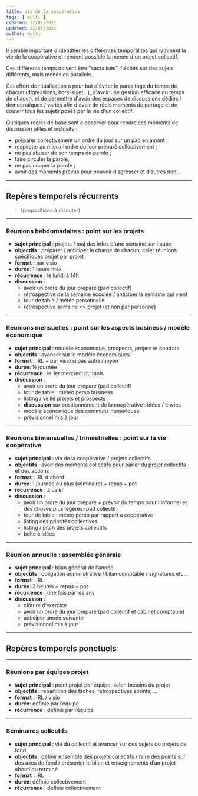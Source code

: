 ```yaml
---
title: Vie de la coopérative
tags: [ multi ]
created: 22/01/2021
updated: 22/01/2021
author: multi
---
```


Il semble important d'identifier les différentes temporalités qui rythment la vie de la coopérative et rendent possible la menée d'un projet collectif.

Ces différents temps doivent être "sacralisés", fléchés sur des sujets différents, mais menés en parallèle.

Cet effort de ritualisation a pour but d'éviter le parasitage du temps de chacun (digressions, hors-sujet...), d'avoir une gestion efficace du temps de chacun, et de permettre d'avoir des espaces de discussions dédiés / démocratiques / variés afin d'avoir de réels moments de partage et de couvrir tous les sujets posés par la vie d'un collectif. 

Quelques règles de base sont à observer pour rendre ces moments de discussion utiles et inclusifs : 

- préparer collectivement un ordre du jour sur un pad en amont ;
- respecter au  mieux l’ordre du jour préparé collectivement ;
- ne pas abuser de son temps de parole ;
- faire circuler la parole, 
- ne pas couper la parole ;
- avoir des moments prévus pour pouvoir disgresser et d’autres non…




---

## Repères temporels récurrents 

> (propositions à discuter)

---

### Réunions hebdomadaires : point sur les projets

- **sujet principal** : projets / maj des infos d'une semaine sur l'autre
- **objectifs** : préparer / anticiper la charge de chacun, caler réunions spécifiques projet par projet
- **format** : par visio
- **durée**: 1 heure max
- **récurrence** : le lundi à 14h
- **discussion** : 
  - avoir un ordre du jour préparé (pad collectif)
  - rétrospective de la semaine écoulée / anticiper la semaine qui vient
  - tour de table / météo personnelle
  - rétrospective semaine <> projet (et non par personne)

---

### Réunions mensuelles : point sur les aspects business / modèle économique 
- **sujet principal** : modèle économique, prospects, projets et contrats
- **objectifs** : avancer sur le modèle économiques   
- **format** : IRL + par visio si pas autre moyen 
- **durée**: ½ journée 
- **récurrence** : le 1er mercredi du mois
- **discussion** : 
  - avoir un ordre du jour préparé (pad collectif)
  - tour de table : météo perso business
  - listing / veille projets et prospects
  - **discussion** sur positionnement de la coopérative : idées / envies
  - modèle économique des communs numériques 
  - prévisionnel mis à jour

--- 

### Réunions bimensuelles / trimestrielles : point sur la vie coopérative

- **sujet principal** : vie de la coopérative / projets collectifs
- **objectifs** : avoir des moments collectifs pour parler du projet collectifs et des actions 
- **format** : IRL d'abord
- **durée**: 1 journée ou plus (séminaire) + repas + pot
- **récurrence** : à caler
- **discussion** : 
  - avoir un ordre du jour préparé + prévoir du temps pour l'informel et des choses plus légères (pad collectif)
  - tour de table : météo perso par rapport à coopérative 
  - listing des priorités collectives
  - listing / pitch des projets collectifs
  - boîte à idées

--- 

### Réunion annuelle : assemblée générale

- **sujet principal** : bilan général de l'année
- **objectifs** : obligation administrative / bilan comptable / signatures etc...  
- **format** : IRL
- **durée**: 3 heures + repas + pot 
- **récurrence** : une fois par les ans
- **discussion** : 
  - clôture d’exercice
  - avoir un ordre du jour préparé (pad collectif et cabinet comptable)
  - anticiper année suivante
  - prévisionnel mis à jour

---

## Repères temporels ponctuels

---

### Réunions par équipes projet
- **sujet principal** : point projet par équipe, selon besoins du projet 
- **objectifs** : répartition des tâches, rétrospectives sprints, …
- **format** : IRL / visio
- **durée**: définie par l’équipe 
- **récurrence** : définie par l’équipe 

---

### Séminaires collectifs

- **sujet principal** : vie du collectif et avancer sur des sujets ou projets de fond
- **objectifs** : définir ensemble des projets collectifs / faire des points sur des axes de fond / présenter le bilan et enseignements d’un projet abouti ou terminé 
- **format** : IRL
- **durée**: définie collectivement 
- **récurrence** : définie collectivement 
